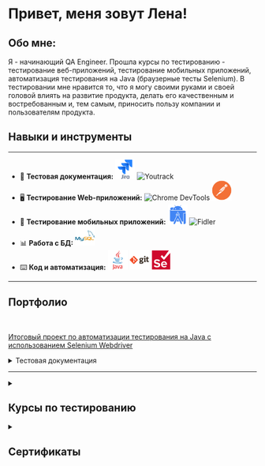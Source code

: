 # Привет, меня зовут Лена!

## Обо мне:

Я - начинающий QA Engineer. Прошла курсы по тестированию - тестирование веб-приложений, тестирование мобильных приложений, автоматизация тестирования на Java (браузерные тесты Selenium). В тестировании мне нравится то, что я могу своими руками и своей головой влиять на развитие продукта, делать его качественным и востребованным и, тем самым, приносить пользу компании и пользователям продукта.

## Навыки и инструменты
---

* :briefcase: **Тестовая документация:**   <img src="https://github.com/devicons/devicon/blob/master/icons/jira/jira-original-wordmark.svg" title="Jira" alt="Jira" width="40" height="40"/> <img src="https://camo.githubusercontent.com/20f5b0840eea07c7b3b2cf198e1f3878f54cacd1ee80662c4833b020f0451db1/68747470733a2f2f75706c6f61642e77696b696d656469612e6f72672f77696b6970656469612f636f6d6d6f6e732f7468756d622f382f38642f596f75547261636b5f49636f6e2e7376672f3130323470782d596f75547261636b5f49636f6e2e7376672e706e673f3230323030383033303832323438" title="Youtrack" alt="Youtrack" width="40" height="40"/>
* :desktop_computer: **Тестирование Web-приложений:**   <img src="https://camo.githubusercontent.com/25f6f3de7ca12c8c300b6f0a7b37c48c1e6176ded2f38d770a9d5e9b9d24fce7/68747470733a2f2f64333377756272666b69306c36382e636c6f756466726f6e742e6e65742f333862356339353361343636373336363638356435356462353564303537633836646231666335342f61306664632f7374617469632f61636165366232346439343033343736363163613930316561303766343763312f6368726f6d652d6465762d6c6f676f2d69636f6e2e706e67" title="Chrome DevTools" alt="Chrome DevTools" width="40" height="40"/> <img src="https://github.com/devicons/devicon/blob/master/icons/postman/postman-plain.svg" title="Postman" alt="Postman" width="40" height="40"/>
* :iphone: **Тестирование мобильных приложений:**   <img src="https://github.com/devicons/devicon/blob/master/icons/androidstudio/androidstudio-plain.svg" title="Android Studio" alt="Android Studio" width="40" height="40"/> <img src="https://camo.githubusercontent.com/4c76cc41657552d1ec1d662f230ea45ad2b5da15e73466702f16ae433e87bb3f/68747470733a2f2f7777772e6d6567616c656563686572732e636f6d2f73746f726167652f466964646c65722d457665727977686572652d49636f6e2e706e67" title="Fidler" alt="Fidler" width="40" height="40"/>
* :bar_chart: **Работа с БД:**   <img src="https://github.com/devicons/devicon/blob/master/icons/mysql/mysql-original-wordmark.svg" title="MySQL" alt="MySQL" width="40" height="40"/>
* :keyboard: **Код и автоматизация:**   <img src="https://github.com/devicons/devicon/blob/master/icons/java/java-original-wordmark.svg" title="Java" alt="Java" width="40" height="40"/> <img src="https://github.com/devicons/devicon/blob/master/icons/git/git-original-wordmark.svg" title="Git" alt="Git" width="40" height="40"/> <img src="https://github.com/devicons/devicon/blob/master/icons/selenium/selenium-original.svg" title="Selenium" alt="Selenium" width="40" height="40"/>


---
<h2>Портфолио</h2>
<br>

[Итоговый проект по автоматизации тестирования на Java с использованием Selenium Webdriver](https://github.com/elleshi/autotesting-java-basics-diploma)<br>

<details> 
  <summary>Тестовая документация</summary>
  <br>
 <details>
      <summary>Примеры баг-репортов</summary>
       <br>
       Примеры приведены из домашних заданий на платформе Skillbox по правилам оформления данной платформы.
      
      1. Суть задания: Потренироваться в эксплуатации IDOR-уязвимостей и SQL-инъекций. Составить баг-репорты.					
  
  |  | Ошибка 1| Ошибка 2 | Ошибка 3|
  |--|---------|---------|---------|
  |Заголовок|Поле Имя пользователя на странице авторизации уязвимо к SQL-инъекциям|Поле E-mail в форме обратной связи уязвимо к SQL-инъекциям|Поле Сообщение в форме обратной связи уязвимо к SQL-инъекциям|
  |Описание|Проверка с помощью введенных данных с одной кавычкой|Проверка с помощью введенных данных с одной кавычкой|Задержка ответа сервера при прописывании функции SLEEP в поле сообщения|
  |Окружение|Любое|Любое|Любое|
  |Версия сайта|-|-|-|
  |Стабильность воспроизведения|Стабильно|Стабильно|Стабильно|
  |Предусловия|Открыть http://api-qa.skillbox.cc/practicesqli/auth.php|Войти в приложение банка http://api-qa.skillbox.cc/practicesqli/index.php под доступами: логин/пароль: (доступы скрыты)|Войти в приложение банка http://api-qa.skillbox.cc/practicesqli/index.php под доступами: логин/пароль:(доступы скрыты)| 
  |Шаги воспроизведения| <ol><li>Ввести в поле Имя пользователя: tester'</li><li>Ввести в поле пароль: (доступы скрыты)</li><li>Нажать "Войти"</li></ol>|<ol><li> Нажать на кнопку "Написать нам"</li><li>Ввести в поле Email test@test.com'</li><li>Нажать кнопку отправить</li></ol>| <ol><li>Нажать на кнопку "Написать нам"</li><li>Ввести в поле "Сообщение" sdg' OR SLEEP(15)--</li><li>Посмотреть время ответа сервера в Devtools - Network</li></ol>|
  |Фактический результат|Ошибка: You have an error in your SQL syntax; check the manual that corresponds to your MySQL server version for the right syntax to use near ''tester''' at line 1"|Error! You have an error in your SQL syntax; check the manual that corresponds to your MySQL server version for the right syntax to use near ''test@test.com''' at line 1|Время ответа сервера совпадает с прописанным запросом  - 15 секунд|
  |Ожидаемый результат|Ошибка валидации|Ошибка валидации|Отсутствие уязвимостей|
  |Дополнительная информация|https://disk.yandex.ru/i/YHJHbvAMXP7HNg|https://disk.yandex.ru/i/wmpO4CoePfXvTg|https://disk.yandex.ru/i/D96wtP8IlkRv1g|
  
        2. Суть задания: Протестировать UI приложения на соотвествие дизайн-макету и составить баг-репорты.
  |  | Ошибка 1| Ошибка 2 | Ошибка 3|
  |--|---------|---------|---------|
  |Заголовок|На сайте шрифт Roboto вместо Arial|Буллеты шириной в 50 px вместо 30 px|Текст при введении невалидных значений не совпадает с текстом на макете|
  |Описание|Согласно макету шрифт должен быть Arial, вместо него в интерфейсе указан Roboto|Верстка сайта не соотвествует макету - 50 px вместо 30 px|В разделе "Подписка" блока "Цена" при нажатии на кнопку "Подписаться" на макете текст "Вы забыли указать валидный e-mail адрес", на сайте - "Пожалуйста, укажите действительный email-адрес"|
  |Окружение|Любое|Любое|Любое|
  |Версия сайта|-|-|-|
  |Стабильность воспроизведения|Стабильно|Стабильно|Стабильно|
  |Предусловия|Установленное расширение для браузера WhatFont|Открыть http://qa.skillbox.ru/module19/|Открыть http://qa.skillbox.ru/module19/| 
  |Шаги воспроизведения| <ol><li>Открыть http://qa.skillbox.ru/module19/</li><li>Навести курсор с активированным расширением на текст</li></ol>|<ol><li> Открыть DevTools </li><li>Найти элемент буллета  в Elements - nav class="da-dots" </li><li>Посмотреть в стилях значение width</li></ol>| <ol><li>Кликнуть на "Цена" в верхнем меню</li><li>Проскроллить до раздела "Подписка"</li><li>Нажать на кнопку "Подписаться"</li></ol>|
  |Фактический результат|Шрифт Roboto|значение 50px|Текст ошибки "Пожалуйста, укажите действительный email-адрес"|
  |Ожидаемый результат|Шрифт Arial|значение 30px|Текст ошибки "Вы забыли указать валидный e-mail адрес"|
  |Дополнительная информация| |https://disk.yandex.ru/i/qhr-pSc9l_4WpQ |https://disk.yandex.ru/i/zSBi6UDi8koUIg|

      3. Суть задания: Протестировать функционал приложения с помошью Postman:  создание клиента, редактирование клиента, удаление клиента. Оформить баг-репорты.  
  |  | Ошибка 1| Ошибка 2 | Ошибка 3|
  |--|---------|---------|---------|
  |Заголовок|При создании клиента в значении "location" к введенному значению добавляется слово "Сити"|При изменении методом PUT параметров "name" "surname" значения меняются местами|Не удаляется база данных методом DELETE|
  |Описание| |Значение поля "name" передается в "surname" и наоборот|Сервер при удалении отвечаетAll users deleted, при проверке методом GET база данных сохраняется|
  |Окружение|Postman|Postman|Postman|
  |Версия сайта|-|-|-|
  |Стабильность воспроизведения|Стабильно|Стабильно|Стабильно|
  |Предусловия|Открыть Postman|Наличие клиентов в БД|Наличие клиентов в БД| 
  |Шаги воспроизведения| <ol><li> Создать клиента методом POST https://api-qa.skillbox.ru/practiceN/api/users/create  с заполненным значением "location"</li><li>Получить клиента методом GET https://api-qa.skillbox.ru/practiceN/api/users/{userId}</li></ol>|<ol><li> Открыть Postman</li><li>Отредактировать параметры "name" и "sername" клиента с произвольным ID методом PUT https://api-qa.skillbox.ru/practiceN/api/users/{userId}/update</li><li>Получить клиента методом GET https://api-qa.skillbox.ru/practiceN/api/users/{userId}</li></ol>| <ol><li>Открыть Postman</li><li>Выполнить запрос на удаление всех клиентов методом DELETE https://api-qa.skillbox.ru/practiceN/api/users/allUsers/delete</li><li>Получить клиентов методом GET https://api-qa.skillbox.ru/practiceN/api/users/</li></ol>|
  |Фактический результат|Добавляется слово Сити|Меняются местами значения параметров "name" и "surname"|Данные сохраняются в базе|
  |Ожидаемый результат|Сохраняется только введенное значение/null при отсутствии значения|Редактируются выбранные значения|Данные удаляются из базы|
  |Дополнительная информация| Коллекция постман в аттаче https://disk.yandex.ru/i/E9p3JwK5z1BAUg|Коллекция постман в аттаче |Коллекция постман в аттаче|
  </details> 
      <details>
       <summary>Примеры тест-кейсов</summary>
       <br>
       Примеры приведены из домашних заданий на платформе Skillbox по правилам оформления данной платформы.
        
      Суть задания: Потренироваться в написании тест-кейсов для проведения регресса сайта.
        
**Пример 1**      
|***Идентификатор***|007|
|----------|-|       
|***Название***|	Успешная отправка отзыва о товаре|
|***Описание***|	Сайт http://qa.skillbox.ru/module09/practice4/index.html|
|***Предусловие***|	Открыть сайт http://qa.skillbox.ru/module09/practice4/index.html |
|**Шаги**	 | |
|***Действия***|***Ожидаемый результат***|
|1. Перейти на страницу карточки товара|	Открылась страница карточки товара|
|2. Нажать кнопку "Оставить отзыв о товаре"|	Открылась страница с формой для отправки отзыва|
|3. Ввести значение в поле "Имя", состоящее из кириллицы| 	В поле "Имя" отображается введенный текст|
|4. Поставить оценку в графе Оценка (выбрать 3 звезды)|	Три звезды выделилось желтым цветом|
|5. Выбрать дату в графе "Дата покупки"|	В поле "Дата покупки" отобразилась выбранная дата|
|6. Выбрать одно из предложенных значений в селекте "Период использованая"|	В селекте отобразилось выбранное значение|
|7. Вставить произвольный текст в поле для отзыва|	В поле отобразился введенный текст|
|8. Нажать кнопку "Отправить"|	Открылась страница благодарности за отзыв|
|9. Проверить почту администратора сайта|	На почту администратора сайта пришло письмо с данными, введенными в шагах 3-7|

**Пример 2**      
|***Идентификатор***|008|
|----------|-| 
|***Название***|	Переход на страницу статьи с Главной страницы|
|***Описание***|	Сайт http://qa.skillbox.ru/module09/practice4/index.html|
|***Предусловие***|	Открыть сайт http://qa.skillbox.ru/module09/practice4/index.html |
|**Шаги**	 | |
|***Действия***|***Ожидаемый результат***|
|1. Нажать на ссылку "Интересные статьи" в верхнем меню|	Открылась страница со списком статей|
|2. Выбрать произвольную статью из списка доступных на странице|	Открылась страница с выбранной статьей|

**Пример 3**      
|***Идентификатор***|009|
|----------|-|       
|***Название***|	Переход на Главную страницу со страницы отправки отзыва по кнопке "Вернуться на главную"|
|***Описание***|	Сайт http://qa.skillbox.ru/module09/practice1/Glavnaya/index.html|
|***Предусловие***|	- |
|**Шаги**	 | |
|***Действия***|***Ожидаемый результат***|
|1. Перейти на страницу карточки товара|	Открылась страница карточки товара|
|2. Нажать кнопку "Оставить отзыв о товаре"|	Открылась страница с формой для отправки отзыва|
|3. Нажать кнопку "Вернуться на главную" в форме| Открылась главная страница|

**Пример 4**      
|***Идентификатор***|010|
|----------|-|       
|***Название***|	Переход на Главную страницу со страницы благодарности за отправку отзыва по кнопке "Вернуться на главную"|
|***Описание***|	Сайт http://qa.skillbox.ru/module09/practice1/Glavnaya/index.html|
|***Предусловие***|	- |
|**Шаги**	 | |
|***Действия***|***Ожидаемый результат***|
|1. Перейти на страницу карточки товара|	Открылась страница карточки товара|
|2. Нажать кнопку "Оставить отзыв о товаре"|	Открылась страница с формой для отправки отзыва|
|3. Ввести значение в поле "Имя", состоящее из кириллицы| 	В поле "Имя" отображается введенный текст|
|4. Поставить оценку в графе Оценка (выбрать 3 звезды)|	Три звезды выделилось желтым цветом|
|5. Выбрать дату в графе "Дата покупки"|	В поле "Дата покупки" отобразилась выбранная дата|
|6. Выбрать одно из предложенных значений в селекте "Период использованая"|	В селекте отобразилось выбранное значение|
|7. Вставить произвольный текст в поле для отзыва|	В поле отобразился введенный текст|
|8. Нажать кнопку "Отправить"|	Открылась страница благодарности за отзыв|
|9. Нажать кнопку "Вернуться на главную" на странице благодарности за отзыв| Открылась главная страница|

**Пример 5**      
|***Идентификатор***|011|
|----------|-|       
|***Название***|Перееход на страницу "Свяжитесь с нами" со страницы отзыва о товаре|
|***Описание***|	Сайт http://qa.skillbox.ru/module09/practice1/Glavnaya/index.html|
|***Предусловие***|	- |
|**Шаги**	 | |
|***Действия***|***Ожидаемый результат***|
|1. Перейти на страницу карточки товара|	Открылась страница карточки товара|
|2. Нажать кнопку "Оставить отзыв о товаре"|	Открылась страница с формой для отправки отзыва|
|3. Нажать на ссылку "Свяжитесь с нами" в верхнем меню сайта | 	Открылась страница с формой обратной связи |



                                                                                                  
</details>
<details>
       <summary>Чек-листы</summary>
       <br>
       Примеры приведены из домашних заданий на платформе Skillbox по правилам оформления данной платформы.
       <br>
      
    1. Суть задания: Дан тестовый сайт, созданный для кандитатов в космонафты. Указано одно из требований заказчика - надписи и названия на странице должны быть выполнены Open Sans
    Что нужно сделать?
    - Декомпозировать сайт и составить блок-схему.
    - Подобрать нужные техники тест-дизайна для форм на страницах.
    - Подобрать нужные техники для самих страниц.
    - Составить чек-лист.
    - Провести тестирование по чек-листу.
    - Оформить баг-репорты.

В данном примере привожу полностью выполненныю домашнюю работу, включающую пункты из описания задания: чек лист, схема связей страниц и баг-репорт. При составлении и тестировании использовались техники тест-дизана Pairwise и анализ граничных значений:<br>
[Результат](https://docs.google.com/spreadsheets/d/1zsZxgkQ1WLtRJobbxiOt93_U_I6hMnFjJZwjss5LN3g/edit?usp=sharing)

    2. Суть задания: Составить чек-лист для отображения экранов на основании спецификации мобильного приложения. К каждому пункту чек-листа добавить список устройств, на которых будет достаточно провести тесты, чтобы покрыть все особенности экранов.
  [Результат](https://docs.google.com/spreadsheets/d/158P2SNXB2xjFgmqNVMI37Mjp3Bz1zlRlEZDOBYkRosc/edit?usp=sharing)
    
                                                                                                  
</details> 
</details>

---  

<details>
<summary><h2>Курсы по тестированию</h2></summary>
<br>
  
| Название курса | Платформа | Статус прохождения | Сертификат |
|----------------|-----------|--------------------|------------|
|Тестирование Web-приложений | Skillbox | Пройден | Получен |
|Ручное тестирование мобильных приложений | Skillbox | Пройден | Получен |
|Автотесты на Java. Базовая часть | Skillbox | Пройден | Получен |
|Интерактивный тренажер по SQL | Stepik | Пройден | Получен |
|Тестирование ПО с нуля. Теория + Практика | Stepik | Пройден | Получен |
|Java-разработчик | Skillbox | В процессе | В процессе |
|Основы Java для автоматизации тестирования | Stepik | В процессе | Не предполагается |

</details>

<details>
<summary><h2>Сертификаты</h2></summary>
<br>

Делюсь ссылками на мои сертификаты по курсам, которые я уже прошла и по которым возможно получить сертификаты.
  
* [Тестирование Web-приложений](https://drive.google.com/file/d/1E8X2eNLIfvUg5GAlKmBQXiboqlfLFRp3/view?usp=sharing)
* [Ручное тестирование мобильных приложений](https://drive.google.com/file/d/1YuFfk-A5mfsxPZli7ltx9oAq_VBQ7a6X/view?usp=sharing)
* [Автотесты на Java. Базовая часть](https://drive.google.com/file/d/1TGcLQ_z4JaR8U7ymONPC3T4KhNqGw0Vy/view?usp=sharing)
* [Интерактивный тренажер по SQL](https://drive.google.com/file/d/19M31Z_9hwBUWf3adBraDy2oIZTn3NOdB/view?usp=sharing)
* [Тестирование ПО с нуля. Теория + Практика](https://drive.google.com/file/d/1tqWqMnF4psLKKmHE0GMZF5QAo1N6kOF-/view?usp=sharing)
 
</details>




